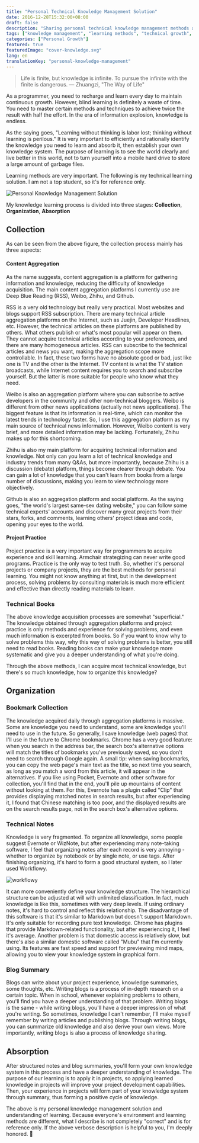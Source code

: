 ```yaml
---
title: "Personal Technical Knowledge Management Solution"
date: 2016-12-28T15:32:00+08:00
draft: false
description: "Sharing personal technical knowledge management methods and tools to help programmers learn and grow better"
tags: ["knowledge management", "learning methods", "technical growth", "tool recommendations"]
categories: ["Personal Growth"]
featured: true
featuredImage: "cover-knowledge.svg"
lang: en
translationKey: "personal-knowledge-management"
---
```


> Life is finite, but knowledge is infinite. To pursue the infinite with the finite is dangerous. — Zhuangzi, "The Way of Life"

As a programmer, you need to recharge and learn every day to maintain continuous growth. However, blind learning is definitely a waste of time. You need to master certain methods and techniques to achieve twice the result with half the effort. In the era of information explosion, knowledge is endless.

As the saying goes, "Learning without thinking is labor lost; thinking without learning is perilous." It is very important to efficiently and rationally identify the knowledge you need to learn and absorb it, then establish your own knowledge system. The purpose of learning is to see the world clearly and live better in this world, not to turn yourself into a mobile hard drive to store a large amount of garbage files.

Learning methods are very important. The following is my technical learning solution. I am not a top student, so it's for reference only.

![Personal Knowledge Management Solution](/blog/images/2016/12/知识管理.png)

My knowledge learning process is divided into three stages: **Collection**, **Organization**, **Absorption**

## Collection

As can be seen from the above figure, the collection process mainly has three aspects:

#### Content Aggregation

As the name suggests, content aggregation is a platform for gathering information and knowledge, reducing the difficulty of knowledge acquisition. The main content aggregation platforms I currently use are Deep Blue Reading (RSS), Weibo, Zhihu, and Github.

RSS is a very old technology but really very practical. Most websites and blogs support RSS subscription. There are many technical article aggregation platforms on the Internet, such as Juejin, Developer Headlines, etc. However, the technical articles on these platforms are published by others. What others publish or what's most popular will appear on them. They cannot acquire technical articles according to your preferences, and there are many homogeneous articles. RSS can subscribe to the technical articles and news you want, making the aggregation scope more controllable. In fact, these two forms have no absolute good or bad, just like one is TV and the other is the Internet. TV content is what the TV station broadcasts, while Internet content requires you to search and subscribe yourself. But the latter is more suitable for people who know what they need.

Weibo is also an aggregation platform where you can subscribe to active developers in the community and other non-technical bloggers. Weibo is different from other news applications (actually not news applications). The biggest feature is that its information is real-time, which can monitor the latest trends in technology faster. So, I use this aggregation platform as my main source of technical news information. However, Weibo content is very brief, and more detailed information may be lacking. Fortunately, Zhihu makes up for this shortcoming.

Zhihu is also my main platform for acquiring technical information and knowledge. Not only can you learn a lot of technical knowledge and industry trends from many Q&As, but more importantly, because Zhihu is a discussion (debate) platform, things become clearer through debate. You can gain a lot of knowledge that you can't learn from books from a large number of discussions, making you learn to view technology more objectively.

Github is also an aggregation platform and social platform. As the saying goes, "the world's largest same-sex dating website," you can follow some technical experts' accounts and discover many great projects from their stars, forks, and comments, learning others' project ideas and code, opening your eyes to the world.

#### Project Practice

Project practice is a very important way for programmers to acquire experience and skill learning. Armchair strategizing can never write good programs. Practice is the only way to test truth. So, whether it's personal projects or company projects, they are the best methods for personal learning. You might not know anything at first, but in the development process, solving problems by consulting materials is much more efficient and effective than directly reading materials to learn.

### Technical Books

The above knowledge acquisition processes are somewhat "superficial." The knowledge obtained through aggregation platforms and project practice is only methods and experience for solving problems, and even much information is excerpted from books. So if you want to know why to solve problems this way, why this way of solving problems is better, you still need to read books. Reading books can make your knowledge more systematic and give you a deeper understanding of what you're doing.

Through the above methods, I can acquire most technical knowledge, but there's so much knowledge, how to organize this knowledge?

## Organization

### Bookmark Collection

The knowledge acquired daily through aggregation platforms is massive. Some are knowledge you need to understand, some are knowledge you'll need to use in the future. So generally, I save knowledge (web pages) that I'll use in the future to Chrome bookmarks. Chrome has a very good feature: when you search in the address bar, the search box's alternative options will match the titles of bookmarks you've previously saved, so you don't need to search through Google again. A small tip: when saving bookmarks, you can copy the web page's main text as the title, so next time you search, as long as you match a word from this article, it will appear in the alternatives. If you like using Pocket, Evernote and other software for collection, you'll find that in the end, you'll pile up mountains of content without looking at them. For this, Evernote has a plugin called "Clip" that provides displaying matched notes in search results, but after experiencing it, I found that Chinese matching is too poor, and the displayed results are on the search results page, not in the search box's alternative options.

### Technical Notes

Knowledge is very fragmented. To organize all knowledge, some people suggest Evernote or WizNote, but after experiencing many note-taking software, I feel that organizing notes after each record is very annoying - whether to organize by notebook or by single note, or use tags. After finishing organizing, it's hard to form a good structural system, so I later used Workflowy.

![workflowy](/blog/images/2016/12/workflowy.png)

It can more conveniently define your knowledge structure. The hierarchical structure can be adjusted at will with unlimited classification. In fact, much knowledge is like this, sometimes with very deep levels. If using ordinary notes, it's hard to control and reflect this relationship. The disadvantage of this software is that it's similar to Markdown but doesn't support Markdown. It's only suitable for recording pure text knowledge. Chrome has plugins that provide Markdown-related functionality, but after experiencing it, I feel it's average. Another problem is that domestic access is relatively slow, but there's also a similar domestic software called "Mubu" that I'm currently using. Its features are fast speed and support for previewing mind maps, allowing you to view your knowledge system in graphical form.

### Blog Summary

Blogs can write about your project experience, knowledge summaries, some thoughts, etc. Writing blogs is a process of in-depth research on a certain topic. When in school, whenever explaining problems to others, you'll find you have a deeper understanding of that problem. Writing blogs is the same - while writing blogs, you'll have a deeper impression of what you're writing. So sometimes, knowledge I can't remember, I'll make myself remember by writing articles and publishing blogs. Through writing blogs, you can summarize old knowledge and also derive your own views. More importantly, writing blogs is also a process of knowledge sharing.

## Absorption

After structured notes and blog summaries, you'll form your own knowledge system in this process and have a deeper understanding of knowledge. The purpose of our learning is to apply it in projects, so applying learned knowledge in projects will improve your project development capabilities. Then, your experience in projects will form part of your knowledge system through summary, thus forming a positive cycle of knowledge.

The above is my personal knowledge management solution and understanding of learning. Because everyone's environment and learning methods are different, what I describe is not completely "correct" and is for reference only. If the above verbose description is helpful to you, I'm deeply honored. 🐶
